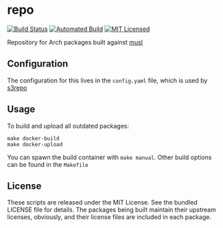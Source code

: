 repo
======

[![Build Status](https://img.shields.io/circleci/project/amylum/repo/master.svg)](https://circleci.com/gh/amylum/repo)
[![Automated Build](https://img.shields.io/docker/build/amylum/repo.svg)](https://hub.docker.com/r/amylum/repo/)
[![MIT Licensed](https://img.shields.io/badge/license-MIT-green.svg)](https://tldrlegal.com/license/mit-license)

Repository for Arch packages built against [musl](http://www.musl-libc.org/)

## Configuration

The configuration for this lives in the `config.yaml` file, which is used by [s3repo](https://github.com/amylum/s3repo)

## Usage

To build and upload all outdated packages:

```
make docker-build
make docker-upload
```

You can spawn the build container with `make manual`. Other build options can be found in the `Makefile`

## License

These scripts are released under the MIT License. See the bundled LICENSE file for details. The packages being built maintain their upstream licenses, obviously, and their license files are included in each package.

